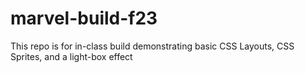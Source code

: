 # marvel-build-f23
This repo is for in-class build demonstrating basic CSS Layouts, CSS Sprites, and a light-box effect
